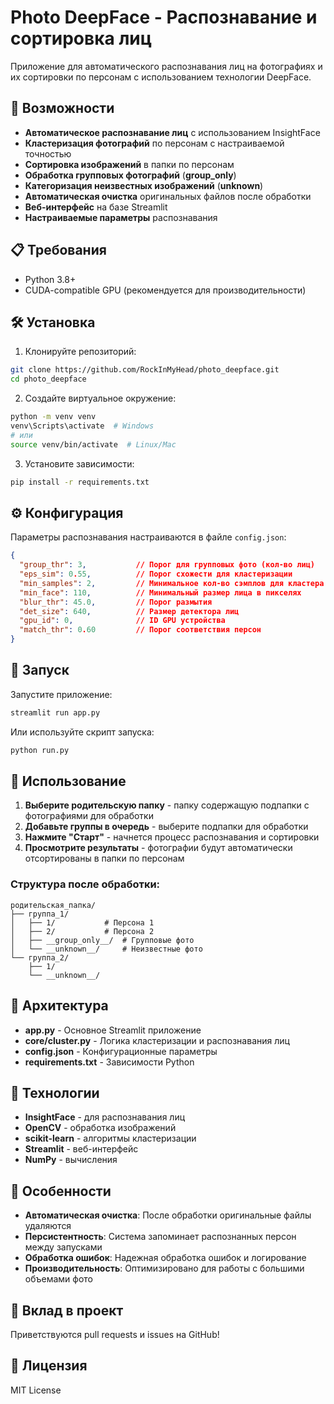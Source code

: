 # Photo DeepFace - Распознавание и сортировка лиц

Приложение для автоматического распознавания лиц на фотографиях и их сортировки по персонам с использованием технологии DeepFace.

## 🚀 Возможности

- **Автоматическое распознавание лиц** с использованием InsightFace
- **Кластеризация фотографий** по персонам с настраиваемой точностью
- **Сортировка изображений** в папки по персонам
- **Обработка групповых фотографий** (__group_only__)
- **Категоризация неизвестных изображений** (__unknown__)
- **Автоматическая очистка** оригинальных файлов после обработки
- **Веб-интерфейс** на базе Streamlit
- **Настраиваемые параметры** распознавания

## 📋 Требования

- Python 3.8+
- CUDA-compatible GPU (рекомендуется для производительности)

## 🛠 Установка

1. Клонируйте репозиторий:
```bash
git clone https://github.com/RockInMyHead/photo_deepface.git
cd photo_deepface
```

2. Создайте виртуальное окружение:
```bash
python -m venv venv
venv\Scripts\activate  # Windows
# или
source venv/bin/activate  # Linux/Mac
```

3. Установите зависимости:
```bash
pip install -r requirements.txt
```

## ⚙️ Конфигурация

Параметры распознавания настраиваются в файле `config.json`:

```json
{
  "group_thr": 3,           // Порог для групповых фото (кол-во лиц)
  "eps_sim": 0.55,          // Порог схожести для кластеризации
  "min_samples": 2,         // Минимальное кол-во сэмплов для кластера
  "min_face": 110,          // Минимальный размер лица в пикселях
  "blur_thr": 45.0,         // Порог размытия
  "det_size": 640,          // Размер детектора лиц
  "gpu_id": 0,              // ID GPU устройства
  "match_thr": 0.60         // Порог соответствия персон
}
```

## 🚀 Запуск

Запустите приложение:
```bash
streamlit run app.py
```

Или используйте скрипт запуска:
```bash
python run.py
```

## 📖 Использование

1. **Выберите родительскую папку** - папку содержащую подпапки с фотографиями для обработки
2. **Добавьте группы в очередь** - выберите подпапки для обработки
3. **Нажмите "Старт"** - начнется процесс распознавания и сортировки
4. **Просмотрите результаты** - фотографии будут автоматически отсортированы в папки по персонам

### Структура после обработки:

```
родительская_папка/
├── группа_1/
│   ├── 1/           # Персона 1
│   ├── 2/           # Персона 2
│   ├── __group_only__/  # Групповые фото
│   └── __unknown__/     # Неизвестные фото
└── группа_2/
    ├── 1/
    └── __unknown__/
```

## 🔧 Архитектура

- **app.py** - Основное Streamlit приложение
- **core/cluster.py** - Логика кластеризации и распознавания лиц
- **config.json** - Конфигурационные параметры
- **requirements.txt** - Зависимости Python

## 🧠 Технологии

- **InsightFace** - для распознавания лиц
- **OpenCV** - обработка изображений
- **scikit-learn** - алгоритмы кластеризации
- **Streamlit** - веб-интерфейс
- **NumPy** - вычисления

## 📝 Особенности

- **Автоматическая очистка**: После обработки оригинальные файлы удаляются
- **Персистентность**: Система запоминает распознанных персон между запусками
- **Обработка ошибок**: Надежная обработка ошибок и логирование
- **Производительность**: Оптимизировано для работы с большими объемами фото

## 🤝 Вклад в проект

Приветствуются pull requests и issues на GitHub!

## 📄 Лицензия

MIT License
